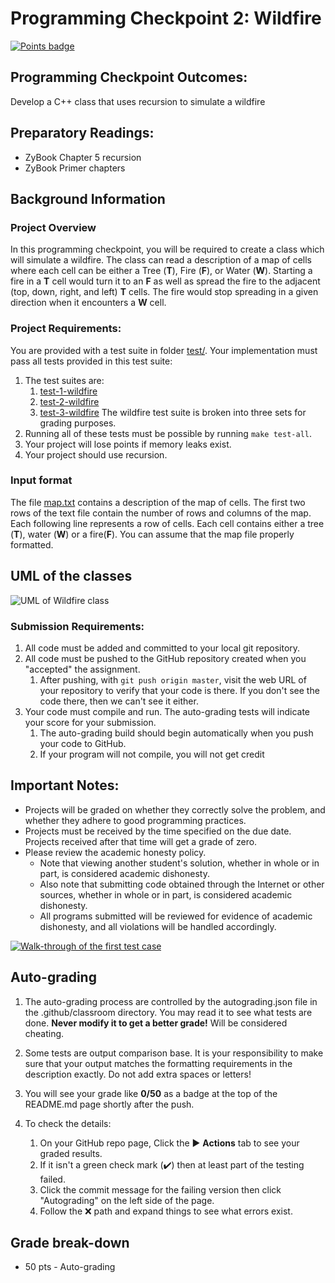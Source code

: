 # Programming Checkpoint 2: Wildfire
[![Points badge](../../blob/badges/.github/badges/points.svg)](../../actions)

## Programming Checkpoint Outcomes:
Develop a C++ class that uses recursion to simulate a wildfire

## Preparatory Readings:
- ZyBook Chapter 5 recursion
- ZyBook Primer chapters

## Background Information
### Project Overview
In this programming checkpoint, you will be required to create a class which
will simulate a wildfire. The class can read a description of a map of cells
where each cell can be either a Tree (**T**), Fire (**F**), or Water (**W**).
Starting a fire in a **T** cell would turn it to an **F** as well as spread the
fire to the adjacent (top, down, right, and left) **T** cells. The fire would
stop spreading in a given direction when it encounters a **W** cell.

### Project Requirements:
You are provided with a test suite in folder [test/](test/).
Your implementation must pass all tests provided in this test suite:
1. The test suites are:
	1. [test-1-wildfire](test/test-1-wildfire.cpp)
	1. [test-2-wildfire](test/test-2-wildfire.cpp)
	1. [test-3-wildfire](test/test-3-wildfire.cpp)
	The wildfire test suite is broken into three sets for grading purposes.
1. Running all of these tests must be possible by running `make test-all`.
1. Your project will lose points if memory leaks exist.
1. Your project should use recursion.

### Input format
The file [map.txt](map.txt) contains a description of the map of cells. The
first two rows of the text file contain the number of rows and columns of the
map. Each following line represents a row of cells. Each cell contains either a
tree (**T**), water (**W**) or a fire(**F**). You can assume that the map file
properly formatted.

## UML of the classes
![UML of Wildfire class](https://res.cloudinary.com/dm3fdmzec/image/fetch/http://www.plantuml.com/plantuml/png/LOyvZiCm34LxdOALCLvy0OyBLtE1AL8BbfGGa2M3fBCWICuUMJ6oLCB7-tXV75WqoJ9vDNhD33lqnY5PkAfsF6Y2ge99pwh5871-FXTLlse_BARhM0Z3VYqwzBRyv2dSlzB_ElYNKtOsa9rb1yU8HjMEq0O3sHjPoEgfW3XRqXAfxxV5ZK12YpGmni3o_dnnSkMlkgaXcT9j3m00)

### Submission Requirements:
1. All code must be added and committed to your local git repository.
2. All code must be pushed to the GitHub repository created when you "accepted"
   the assignment.
    1. After pushing, with `git push origin master`, visit the web URL of your
       repository to verify that your code is there. If you don't see the code
       there, then we can't see it either.
3. Your code must compile and run. The auto-grading tests will indicate your
   score for your submission.
    1. The auto-grading build should begin automatically when you push your code
       to GitHub.
	2. If your program will not compile, you will not get credit

## Important Notes:
- Projects will be graded on whether they correctly solve the problem, and
  whether they adhere to good programming practices.
- Projects must be received by the time specified on the due date. Projects
  received after that time will get a grade of zero.
- Please review the academic honesty policy.
    - Note that viewing another student's solution, whether in whole or in part,
      is considered academic dishonesty.
    - Also note that submitting code obtained through the Internet or other
      sources, whether in whole or in part, is considered academic dishonesty.
    - All programs submitted will be reviewed for evidence of academic
      dishonesty, and all violations will be handled accordingly.

[![Walk-through of the first test case](https://res.cloudinary.com/dm3fdmzec/image/upload/v1604349597/Getting_started_with_Checkpoint_2_-_YouTube_ezrvav.png)](https://www.youtube.com/watch?v=LtbRpdjpbvQ)

## Auto-grading
1. The auto-grading process are controlled by the autograding.json file in the
   .github/classroom directory. You may read it to see what tests are done.
   **Never modify it to get a better grade!** Will be considered cheating.
1. Some tests are output comparison base. It is your responsibility to make sure
   that your output matches the formatting requirements in the description
   exactly. Do not add extra spaces or letters!
1. You will see your grade like **0/50** as a badge at the top of the README.md
    page shortly after the push.
1. To check the details:

    1. On your GitHub repo page, Click the :arrow_forward: **Actions** tab to see
        your graded results.
    1. If it isn't a green check mark (:heavy_check_mark:) then at least part of the
        testing failed.
    1. Click the commit message for the failing version then click "Autograding" on
        the left side of the page.
    1. Follow the :x: path and expand things to see what errors exist.

## Grade break-down
- 50 pts - Auto-grading
